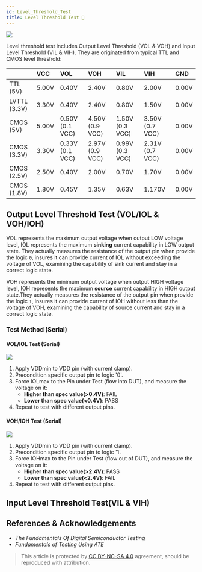 ```yaml
---
id: Level_Threshold_Test
title: Level Threshold Test 🚧
---
```


![](https://cos.wiki-power.com/img/20220912163403.png)

Level threshold test includes Output Level Threshold (VOL & VOH) and Input Level Threshold (VIL & VIH). They are originated from typical TTL and CMOS level threshold:

|                       |  VCC                      | VOL          | VOH       | VIL      | VIH          | GND |
| :---------        | :---- | :-------        | :---------------| :---------- | :------        | :---- |
|  TTL (5V)          | 5.00V                    | 0.40V     | 2.40V       | 0.80V           | 2.00V                  | 0.00V   |
|  LVTTL (3.3V)   | 3.30V                        | 0.40V    | 2.40V      | 0.80V         | 1.50V                   | 0.00V
|  CMOS (5V)     | 5.00V                 | 0.50V (0.1 VCC)          | 4.50V (0.9 VCC)       | 1.50V (0.3 VCC)| 3.50V (0.7 VCC)| 0.00V   |
|  CMOS (3.3V)  | 3.30V            | 0.33V (0.1 VCC)      | 2.97V (0.9 VCC)   | 0.99V (0.3 VCC)  | 2.31V (0.7 VCC)  | 0.00V   |
|  CMOS (2.5V)  | 2.50V                      | 0.40V      | 2.00V  | 0.70V       | 1.70V             | 0.00V   |
|  CMOS (1.8V)  | 1.80V                          | 0.45V      | 1.35V | 0.63V      | 1.170V         | 0.00V   |

## Output Level Threshold Test (VOL/IOL & VOH/IOH)

VOL represents the maximum output voltage when output LOW voltage level, IOL represents the maximum **sinking** current capability in LOW output state. They actually measures the resistance of the output pin when provide the logic `0`, insures it can provide current of IOL without exceeding the voltage of VOL, examining the capability of sink current and stay in a correct logic state.

VOH represents the minimum output voltage when output HIGH voltage level, IOH represents the maximum **source** current capability in HIGH output state.They actually measures the resistance of the output pin when provide the logic `1`, insures it can provide current of IOH without less than the voltage of VOH, examining the capability of source current and stay in a correct logic state.

### Test Method (Serial)

#### VOL/IOL Test (Serial)

![](https://cos.wiki-power.com/img/20220912172403.png)

1. Apply VDDmin to VDD pin (with current clamp).
2. Precondition specific output pin to logic '0'.
3. Force IOLmax to the Pin under Test (flow into DUT), and measure the voltage on it:
   - **Higher than spec value(>0.4V)**: FAIL
   - **Lower than spec value(<0.4V)**: PASS
4. Repeat to test with different output pins.

#### VOH/IOH Test (Serial)

![](https://cos.wiki-power.com/img/20220912172445.png)

1. Apply VDDmin to VDD pin (with current clamp).
2. Precondition specific output pin to logic '1'.
3. Force IOHmax to the Pin under Test (flow out of DUT), and measure the voltage on it:
   - **Higher than spec value(>2.4V)**: PASS
   - **Lower than spec value(<2.4V)**: FAIL
4. Repeat to test with different output pins.

## Input Level Threshold Test(VIL & VIH)

## References & Acknowledgements

- *The Fundamentals Of Digital Semiconductor Testing*
- *Fundamentals of Testing Using ATE*

> This article is protected by [CC BY-NC-SA 4.0](https://creativecommons.org/licenses/by/4.0/deed.en) agreement, should be reproduced with attribution.
